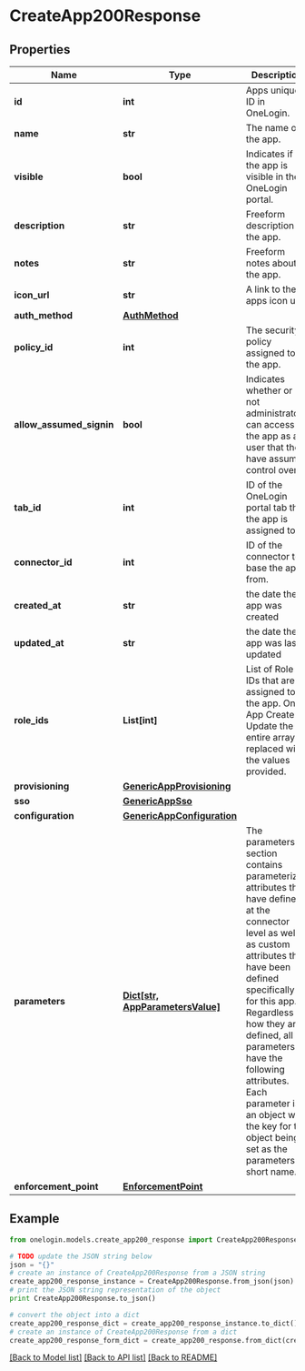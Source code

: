 # CreateApp200Response


## Properties
Name | Type | Description | Notes
------------ | ------------- | ------------- | -------------
**id** | **int** | Apps unique ID in OneLogin. | [optional] [readonly] 
**name** | **str** | The name of the app. | 
**visible** | **bool** | Indicates if the app is visible in the OneLogin portal. | 
**description** | **str** | Freeform description of the app. | 
**notes** | **str** | Freeform notes about the app. | [optional] 
**icon_url** | **str** | A link to the apps icon url | [optional] 
**auth_method** | [**AuthMethod**](AuthMethod.md) |  | [optional] 
**policy_id** | **int** | The security policy assigned to the app. | 
**allow_assumed_signin** | **bool** | Indicates whether or not administrators can access the app as a user that they have assumed control over. | [optional] 
**tab_id** | **int** | ID of the OneLogin portal tab that the app is assigned to. | [optional] 
**connector_id** | **int** | ID of the connector to base the app from. | [readonly] 
**created_at** | **str** | the date the app was created | [optional] [readonly] 
**updated_at** | **str** | the date the app was last updated | [optional] [readonly] 
**role_ids** | **List[int]** | List of Role IDs that are assigned to the app. On App Create or Update the entire array is replaced with the values provided. | [optional] 
**provisioning** | [**GenericAppProvisioning**](GenericAppProvisioning.md) |  | [optional] 
**sso** | [**GenericAppSso**](GenericAppSso.md) |  | [optional] 
**configuration** | [**GenericAppConfiguration**](GenericAppConfiguration.md) |  | 
**parameters** | [**Dict[str, AppParametersValue]**](AppParametersValue.md) | The parameters section contains parameterized attributes that have defined at the connector level as well as custom attributes that have been defined specifically for this app. Regardless of how they are defined, all parameters have the following attributes. Each parameter is an object with the key for the object being set as the parameters short name. | 
**enforcement_point** | [**EnforcementPoint**](EnforcementPoint.md) |  | [optional] 

## Example

```python
from onelogin.models.create_app200_response import CreateApp200Response

# TODO update the JSON string below
json = "{}"
# create an instance of CreateApp200Response from a JSON string
create_app200_response_instance = CreateApp200Response.from_json(json)
# print the JSON string representation of the object
print CreateApp200Response.to_json()

# convert the object into a dict
create_app200_response_dict = create_app200_response_instance.to_dict()
# create an instance of CreateApp200Response from a dict
create_app200_response_form_dict = create_app200_response.from_dict(create_app200_response_dict)
```
[[Back to Model list]](../README.md#documentation-for-models) [[Back to API list]](../README.md#documentation-for-api-endpoints) [[Back to README]](../README.md)


